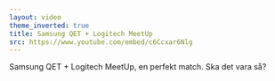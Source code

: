 ```yaml
---
layout: video
theme_inverted: true
title: Samsung QET + Logitech MeetUp
src: https://www.youtube.com/embed/c6Ccxar6Nlg
---
```

Samsung QET + Logitech MeetUp, en perfekt match. Ska det vara så?